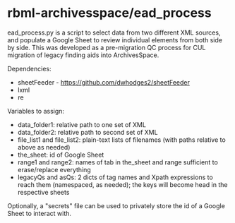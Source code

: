 # rbml-archivesspace/ead_process

ead_process.py is a script to select data from two different XML sources, and populate a Google Sheet to review individual elements from both side by side. This was developed as a pre-migration QC process for CUL migration of legacy finding aids into ArchivesSpace.

Dependencies:

* sheetFeeder - https://github.com/dwhodges2/sheetFeeder
* lxml
* re

Variables to assign:
* data_folder1: relative path to one set of XML
* data_folder2: relative path to second set of XML
* file_list1 and file_list2: plain-text lists of filenames (with paths relative to above as needed)
* the_sheet: id of Google Sheet
* range1 and range2: names of tab in the_sheet and range sufficient to erase/replace everything
* legacyQs and asQs: 2 dicts of tag names and Xpath expressions to reach them (namespaced, as needed); the keys will become head in the respective sheets



Optionally, a "secrets" file can be used to privately store the id of a Google Sheet to interact with.

